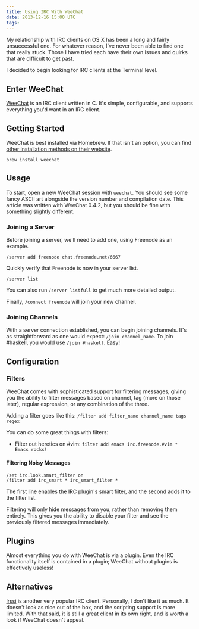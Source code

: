 ```yaml
---
title: Using IRC With WeeChat
date: 2013-12-16 15:00 UTC
tags:
---
```


My relationship with IRC clients on OS X has been a long and fairly unsuccessful one. For whatever reason, I've never been able to find one that really stuck. Those I have tried each have their own issues and quirks that are difficult to get past.

I decided to begin looking for IRC clients at the Terminal level.

## Enter WeeChat

[WeeChat](http://www.weechat.org) is an IRC client written in C. It's simple, configurable, and supports everything you'd want in an IRC client.

## Getting Started

WeeChat is best installed via Homebrew. If that isn't an option, you can find [other installation methods on their website](http://www.weechat.org/download/).

```
brew install weechat
```

## Usage

To start, open a new WeeChat session with `weechat`. You should see some fancy ASCII art alongside the version number and compilation date. This article was written with WeeChat 0.4.2, but you should be fine with something slightly different.

### Joining a Server

Before joining a server, we'll need to add one, using Freenode as an example.

`/server add freenode chat.freenode.net/6667`

Quickly verify that Freenode is now in your server list.

`/server list`

You can also run `/server listfull` to get much more detailed output.

Finally, `/connect freenode` will join your new channel.

### Joining Channels

With a server connection established, you can begin joining channels. It's as straightforward as one would expect: `/join channel_name`. To join #haskell, you would use `/join #haskell`. Easy!

## Configuration

### Filters

WeeChat comes with sophisticated support for filtering messages, giving you the ability to filter messages based on channel, tag (more on those later), regular expression, or any combination of the three.

Adding a filter goes like this: `/filter add filter_name channel_name tags regex`

You can do some great things with filters:

* Filter out heretics on #vim: `filter add emacs irc.freenode.#vim * Emacs rocks!`

#### Filtering Noisy Messages

```
/set irc.look.smart_filter on
/filter add irc_smart * irc_smart_filter *
```

The first line enables the IRC plugin's smart filter, and the second adds it to the filter list.

Filtering will only hide messages from you, rather than removing them entirely. This gives you the ability to disable your filter and see the previously filtered messages immediately.

## Plugins

Almost everything you do with WeeChat is via a plugin. Even the IRC functionality itself is contained in a plugin; WeeChat without plugins is effectively useless!

## Alternatives

[Irssi](http://www.irssi.org) is another very popular IRC client. Personally, I don't like it as much. It doesn't look as nice out of the box, and the scripting support is more limited. With that said, it is still a great client in its own right, and is worth a look if WeeChat doesn't appeal.
